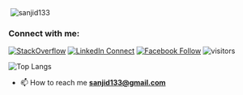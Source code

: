 <p>&nbsp;<img align="center" src="https://github-readme-stats.vercel.app/api?username=sanjid133&show_icons=true&theme=radical&locale=en" alt="sanjid133" /></p>


<h3 align="left">Connect with me:</h3>

[![StackOverflow](https://img.shields.io/badge/%20-Questions-black?color=14171A&labelColor=fff&logo=stackoverflow&logoColor=0c0d0e26)](https://stackoverflow.com/users/6027873/hoque) [![LinkedIn Connect](https://img.shields.io/badge/%20-Connect-black?color=14171A&labelColor=212121&logo=linkedin&logoColor=ffffff)](https://www.linkedin.com/in/sanjidulhoque) [![Facebook Follow](https://img.shields.io/badge/%20-Follow-black?color=14171A&labelColor=1976d2&logo=facebook&logoColor=ffffff)](https://www.facebook.com/sanjidul.h/) ![visitors](https://visitor-badge.laobi.icu/badge?page_id=sanjid133)

![Top Langs](https://github-readme-stats.vercel.app/api/top-langs/?username=sanjid133&layout=compact)


- 📫 How to reach me **sanjid133@gmail.com**


<!--
**sanjid133/sanjid133** is a ✨ _special_ ✨ repository because its `README.md` (this file) appears on your GitHub profile.

Here are some ideas to get you started:

- 🔭 I’m currently working on ...
- 🌱 I’m currently learning ...
- 👯 I’m looking to collaborate on ...
- 🤔 I’m looking for help with ...
- 💬 Ask me about ...
- 📫 How to reach me: ...
- 😄 Pronouns: ...
- ⚡ Fun fact: ...
-->
